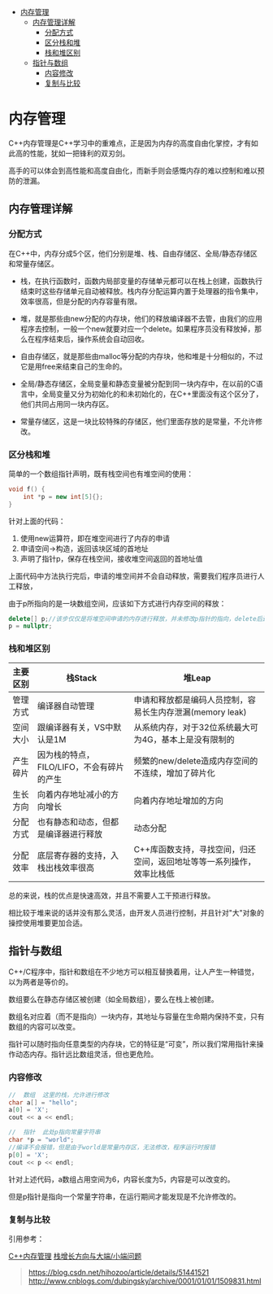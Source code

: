 <!-- TOC -->

- [内存管理](#内存管理)
    - [内存管理详解](#内存管理详解)
        - [分配方式](#分配方式)
        - [区分栈和堆](#区分栈和堆)
        - [栈和堆区别](#栈和堆区别)
    - [指针与数组](#指针与数组)
        - [内容修改](#内容修改)
        - [复制与比较](#复制与比较)

<!-- /TOC -->

<a id="markdown-内存管理" name="内存管理"></a>
# 内存管理
C++内存管理是C++学习中的重难点，正是因为内存的高度自由化掌控，才有如此高的性能，犹如一把锋利的双刃剑。

高手的可以体会到高性能和高度自由化，而新手则会感慨内存的难以控制和难以预防的泄漏。

<a id="markdown-内存管理详解" name="内存管理详解"></a>
## 内存管理详解

<a id="markdown-分配方式" name="分配方式"></a>
### 分配方式
在C++中，内存分成5个区，他们分别是堆、栈、自由存储区、全局/静态存储区和常量存储区。

- 栈，在执行函数时，函数内局部变量的存储单元都可以在栈上创建，函数执行结束时这些存储单元自动被释放。栈内存分配运算内置于处理器的指令集中，效率很高，但是分配的内存容量有限。

- 堆，就是那些由new分配的内存块，他们的释放编译器不去管，由我们的应用程序去控制，一般一个new就要对应一个delete。如果程序员没有释放掉，那么在程序结束后，操作系统会自动回收。

- 自由存储区，就是那些由malloc等分配的内存块，他和堆是十分相似的，不过它是用free来结束自己的生命的。

- 全局/静态存储区，全局变量和静态变量被分配到同一块内存中，在以前的C语言中，全局变量又分为初始化的和未初始化的，在C++里面没有这个区分了，他们共同占用同一块内存区。

- 常量存储区，这是一块比较特殊的存储区，他们里面存放的是常量，不允许修改。

<a id="markdown-区分栈和堆" name="区分栈和堆"></a>
### 区分栈和堆

简单的一个数组指针声明，既有栈空间也有堆空间的使用：
```cpp
void f() {
	int *p = new int[5]{};
}
```
针对上面的代码：
1. 使用new运算符，即在堆空间进行了内存的申请
2. 申请空间->构造，返回该块区域的首地址
3. 声明了指针p，保存在栈空间，接收堆空间返回的首地址值

上面代码中方法执行完后，申请的堆空间并不会自动释放，需要我们程序员进行人工释放，

由于p所指向的是一块数组空间，应该如下方式进行内存空间的释放：
```cpp
delete[] p;//该步仅仅是将堆空间申请的内存进行释放，并未修改p指针的指向，delete后还需要对p赋空指针。
p = nullptr;
```

<a id="markdown-栈和堆区别" name="栈和堆区别"></a>
### 栈和堆区别

主要区别 | 栈Stack | 堆Leap
-----|--------|------
管理方式 | 编译器自动管理 | 申请和释放都是编码人员控制，容易长生内存泄漏(memory leak)
空间大小 | 跟编译器有关，VS中默认是1M | 从系统内存，对于32位系统最大可为4G，基本上是没有限制的
产生碎片 | 因为栈的特点，FILO/LIFO，不会有碎片的产生 | 频繁的new/delete造成内存空间的不连续，增加了碎片化
生长方向 | 向着内存地址减小的方向增长 | 向着内存地址增加的方向
分配方式 | 也有静态和动态，但都是编译器进行释放 | 动态分配
分配效率 | 底层寄存器的支持，入栈出栈效率很高 | C++库函数支持，寻找空间，归还空间，返回地址等等一系列操作，效率比栈低

总的来说，栈的优点是快速高效，并且不需要人工干预进行释放。

相比较于堆来说的话并没有那么灵活，由开发人员进行控制，并且针对"大"对象的操控使用堆要更加合适。

<a id="markdown-指针与数组" name="指针与数组"></a>
## 指针与数组
C++/C程序中，指针和数组在不少地方可以相互替换着用，让人产生一种错觉，以为两者是等价的。

数组要么在静态存储区被创建（如全局数组），要么在栈上被创建。

数组名对应着（而不是指向）一块内存，其地址与容量在生命期内保持不变，只有数组的内容可以改变。

指针可以随时指向任意类型的内存块，它的特征是“可变”，所以我们常用指针来操作动态内存。指针远比数组灵活，但也更危险。

<a id="markdown-内容修改" name="内容修改"></a>
### 内容修改

```cpp
//  数组  这里的栈，允许进行修改
char a[] = "hello";
a[0] = 'X';
cout << a << endl;

//  指针  此处p指向常量字符串
char *p = "world";
//编译不会报错，但是由于world是常量内存区，无法修改，程序运行时报错
p[0] = 'X';
cout << p << endl;
```

针对上述代码，a数组占用空间为6，内容长度为5，内容是可以改变的。

但是p指针是指向一个常量字符串，在运行期间才能发现是不允许修改的。

<a id="markdown-复制与比较" name="复制与比较"></a>
### 复制与比较



引用参考：

[C++内存管理](http://www.cnblogs.com/lancidie/archive/2011/08/05/2128318.html)
[栈增长方向与大端/小端问题](http://www.cnblogs.com/xkfz007/archive/2012/06/22/2558935.html)

> https://blog.csdn.net/hihozoo/article/details/51441521
> http://www.cnblogs.com/dubingsky/archive/0001/01/01/1509831.html